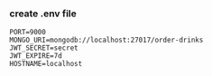 ### create .env file

```
PORT=9000
MONGO_URI=mongodb://localhost:27017/order-drinks
JWT_SECRET=secret
JWT_EXPIRE=7d
HOSTNAME=localhost
```
